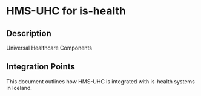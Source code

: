 # HMS-UHC for is-health

## Description

Universal Healthcare Components

## Integration Points

This document outlines how HMS-UHC is integrated with is-health systems in Iceland.
